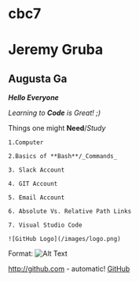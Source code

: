 # cbc7
# Jeremy Gruba
## Augusta Ga

_**Hello Everyone**_

_Learning to **Code** is Great! ;)_

Things one might **Need**/_Study_

    1.Computer

    2.Basics of **Bash**/_Commands_

    3. Slack Account

    4. GIT Account

    5. Email Account

    6. Absolute Vs. Relative Path Links

    7. Visual Studio Code

    ![GitHub Logo](/images/logo.png)
Format: ![Alt Text](url)

http://github.com - automatic!
[GitHub](http://github.com)


